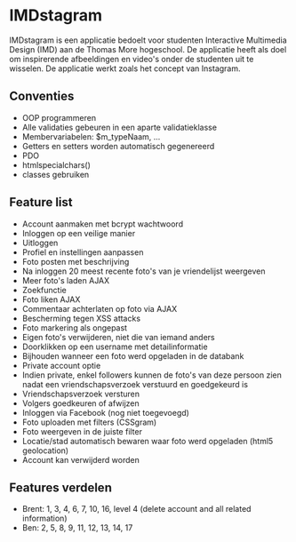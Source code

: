 # IMDstagram
IMDstagram is een applicatie bedoelt voor studenten Interactive Multimedia Design (IMD) aan de Thomas More hogeschool. De applicatie heeft als doel om inspirerende afbeeldingen en video's onder de studenten uit te wisselen. De applicatie werkt zoals het concept van Instagram.

## Conventies
- OOP programmeren
- Alle validaties gebeuren in een aparte validatieklasse
- Membervariabelen: $m_typeNaam, ...
- Getters en setters worden automatisch gegenereerd
- PDO
- htmlspecialchars()
- classes gebruiken

## Feature list
- Account aanmaken met bcrypt wachtwoord
- Inloggen op een veilige manier
- Uitloggen
- Profiel en instellingen aanpassen
- Foto posten met beschrijving
- Na inloggen 20 meest recente foto's van je vriendelijst weergeven
- Meer foto's laden AJAX
- Zoekfunctie
- Foto liken AJAX
- Commentaar achterlaten op foto via AJAX
- Bescherming tegen XSS attacks
- Foto markering als ongepast
- Eigen foto's verwijderen, niet die van iemand anders
- Doorklikken op een username met detailinformatie
- Bijhouden wanneer een foto werd opgeladen in de databank
- Private account optie
- Indien private, enkel followers kunnen de foto's van deze persoon zien nadat een vriendschapsverzoek verstuurd en goedgekeurd is
- Vriendschapsverzoek versturen
- Volgers goedkeuren of afwijzen
- Inloggen via Facebook (nog niet toegevoegd)
- Foto uploaden met filters (CSSgram)
- Foto weergeven in de juiste filter
- Locatie/stad automatisch bewaren waar foto werd opgeladen (html5 geolocation)
- Account kan verwijderd worden

## Features verdelen
- Brent: 1, 3, 4, 6, 7, 10, 16, level 4 (delete account and all related information)
- Ben: 2, 5, 8, 9, 11, 12, 13, 14, 17
